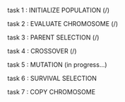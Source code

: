 task 1 : INITIALIZE POPULATION (/)

task 2 : EVALUATE CHROMOSOME (/)

task 3 : PARENT SELECTION (/)

task 4 : CROSSOVER (/)

task 5 : MUTATION (in progress...)

task 6 : SURVIVAL SELECTION

task 7 : COPY CHROMOSOME
